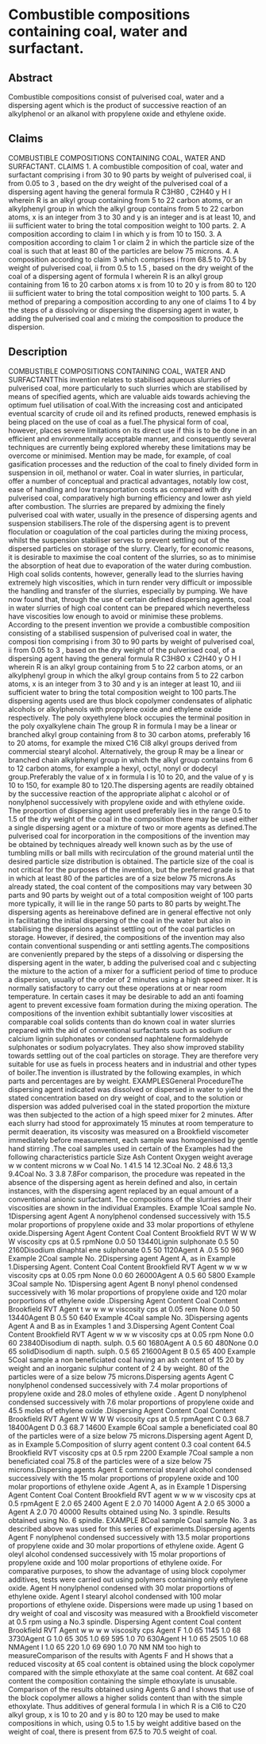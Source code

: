 # Combustible compositions containing coal, water and surfactant.

## Abstract
Combustible compositions consist of pulverised coal, water and a dispersing agent which is the product of successive reaction of an alkylphenol or an alkanol with propylene oxide and ethylene oxide.

## Claims
COMBUSTIBLE COMPOSITIONS CONTAINING COAL, WATER AND SURFACTANT. CLAIMS 1. A combustible composition of coal, water and surfactant comprising i from 30 to 90 parts by weight of pulverised coal, ii from 0.05 to 3 , based on the dry weight of the pulverised coal of a dispersing agent having the general formula R C3H80 , C2H40 y H I wherein R is an alkyl group containing from 5 to 22 carbon atoms, or an alkylphenyl group in which the alkyl group contains from 5 to 22 carbon atoms, x is an integer from 3 to 30 and y is an integer and is at least 10, and iii sufficient water to bring the total composition weight to 100 parts. 2. A composition according to claim l in which y is from 10 to 150. 3. A composition according to claim 1 or claim 2 in which the particle size of the coal is such that at least 80 of the particles are below 75 microns. 4. A composition according to claim 3 which comprises i from 68.5 to 70.5 by weight of pulverised coal, ii from 0.5 to 1.5 , based on the dry weight of the coal of a dispersing agent of formula I wherein R is an alkyl group containing from 16 to 20 carbon atoms x is from 10 to 20 y is from 80 to 120 iii sufficient water to bring the total composition weight to 100 parts. 5. A method of preparing a composition according to any one of claims 1 to 4 by the steps of a dissolving or dispersing the dispersing agent in water, b adding the pulverised coal and c mixing the composition to produce the dispersion.

## Description
COMBUSTIBLE COMPOSITIONS CONTAINING COAL, WATER AND SURFACTANTThis invention relates to stabilised aqueous slurries of pulverised coal, more particularly to such slurries which are stabilised by means of specified agents, which are valuable aids towards achieving the optimum fuel utilisation of coal.With the increasing cost and anticipated eventual scarcity of crude oil and its refined products, renewed emphasis is being placed on the use of coal as a fuel.The physical form of coal, however, places severe limitations on its direct use if this is to be done in an efficient and environmentally acceptable manner, and consequently several techniques are currently being explored whereby these limitations may be overcome or minimised. Mention may be made, for example, of coal gasification processes and the reduction of the coal to finely divided form in suspension in oil, methanol or water. Coal in water slurries, in particular, offer a number of conceptual and practical advantages, notably low cost, ease of handling and low transportation costs as compared with dry pulverised coal, comparatively high burning efficiency and lower ash yield after combustion. The slurries are prepared by admixing the finely pulverised coal with water, usually in the presence of dispersing agents and suspension stabilisers.The role of the dispersing agent is to prevent floculation or coagulation of the coal particles during the mixing process, whilst the suspension stabiliser serves to prevent settling out of the dispersed particles on storage of the slurry. Clearly, for economic reasons, it is desirable to maximise the coal content of the slurries, so as to minimise the absorption of heat due to evaporation of the water during combustion. High coal solids contents, however, generally lead to the slurries having extremely high viscosities, which in turn render very difficult or impossible the handling and transfer of the slurries, especially by pumping. We have now found that, through the use of certain defined dispersing agents, coal in water slurries of high coal content can be prepared which nevertheless have viscosities low enough to avoid or minimise these problems. According to the present invention we provide a combustible composition consisting of a stabilised suspension of pulverised coal in water, the composi tion comprising i from 30 to 90 parts by weight of pulverised coal, ii from 0.05 to 3 , based on the dry weight of the pulverised coal, of a dispersing agent having the general formula R C3H8O x C2H40 y O H I wherein R is an alkyl group containing from 5 to 22 carbon atoms, or an alkylphenyl group in which the alkyl group contains from 5 to 22 carbon atoms, x is an integer from 3 to 30 and y is an integer at least 10, and iii sufficient water to bring the total composition weight to 100 parts.The dispersing agents used are thus block copolymer condensates of aliphatic alcohols or alkylphenols with propylene oxide and ethylene oxide respectively. The poly oxyethylene block occupies the terminal position in the poly oxyalkylene chain The group R in formula I may be a linear or branched alkyl group containing from 8 to 30 carbon atoms, preferably 16 to 20 atoms, for example the mixed C16 Cl8 alkyl groups derived from commercial stearyl alcohol. Alternatively, the group R may be a linear or branched chain alkylphenyl group in which the alkyl group contains from 6 to 12 carbon atoms, for example a hexyl, octyl, nonyl or dodecyl group.Preferably the value of x in formula I is 10 to 20, and the value of y is 10 to 150, for example 80 to 120.The dispersing agents are readily obtained by the successive reaction of the appropriate aliphat c alcohol or of nonylphenol successively with propylene oxide and with ethylene oxide. The proportion of dispersing agent used preferably lies in the range 0.5 to 1.5 of the dry weight of the coal in the composition there may be used either a single dispersing agent or a mixture of two or more agents as defined.The pulverised coal for incorporation in the compositions of the invention may be obtained by techniques already well known such as by the use of tumbling mills or ball mills with recirculation of the ground material until the desired particle size distribution is obtained. The particle size of the coal is not critical for the purposes of the invention, but the preferred grade is that in which at least 80 of the particles are of a size below 75 microns.As already stated, the coal content of the compositions may vary between 30 parts and 90 parts by weight out of a total composition weight of 100 parts more typically, it will lie in the range 50 parts to 80 parts by weight.The dispersing agents as hereinabove defined are in general effective not only in facilitating the initial dispersing of the coal in the water but also in stabilising the dispersions against settling out of the coal particles on storage. However, if desired, the compositions of the invention may also contain conventional suspending or anti settling agents.The compositions are conveniently prepared by the steps of a dissolving or dispersing the dispersing agent in the water, b adding the pulverised coal and c subjecting the mixture to the action of a mixer for a sufficient period of time to produce a dispersion, usually of the order of 2 minutes using a high speed mixer. It is normally satisfactory to carry out these operations at or near room temperature. In certain cases it may be desirable to add an anti foaming agent to prevent excessive foam formation during the mixing operation. The compositions of the invention exhibit subtantially lower viscosities at comparable coal solids contents than do known coal in water slurries prepared with the aid of conventional surfactants such as sodium or calcium lignin sulphonates or condensed naphtalene formaldehyde sulphonates or sodium polyacrylates. They also show improved stability towards settling out of the coal particles on storage. They are therefore very suitable for use as fuels in process heaters and in industrial and other types of boiler.The invention is illustrated by the following examples, in which parts and percentages are by weight. EXAMPLESGeneral ProcedureThe dispersing agent indicated was dissolved or dispersed in water to yield the stated concentration based on dry weight of coal, and to the solution or dispersion was added pulverised coal in the stated proportion the mixture was then subjected to the action of a high speed mixer for 2 minutes. After each slurry had stood for approximately 15 minutes at room temperature to permit deaeration, its viscosity was measured on a Brookfield viscometer immediately before measurement, each sample was homogenised by gentle hand stirring .The coal samples used in certain of the Examples had the following characteristics particle Size Ash Content Oxygen weight average w w content microns w w Coal No. 1 41.5 14 12.3Coal No. 2 48.6 13,3 9.4Coal No. 3 3.8 7.8For comparison, the procedure was repeated in the absence of the dispersing agent as herein defined and also, in certain instances, with the dispersing agent replaced by an equal amount of a conventional anionic surfactant. The compositions of the slurries and their viscosities are shown in the individual Examples. Example 1Coal sample No. 1Dispersing agent Agent A nonylphenol condensed successively with 15.5 molar proportions of propylene oxide and 33 molar proportions of ethylene oxide.Dispersing Agent Agent Content Coal Content Brookfield RVT W W W W viscosity cps at 0.5 rpmNone 0.0 50 13440Lignin sulphonate 0.5 50 2160Disodium dinaphtal ene sulphonate 0.5 50 1120Agent A .0.5 50 960 Example 2Coal sample No. 2Dispersing agent Agent A, as in Example 1.Dispersing Agent. Content Coal Content Brookfield RVT Agent w w w w viscosity cps at 0.05 rpm None 0.0 60 26000Agent A 0.5 60 5800 Example 3Coal sample No. 1Dispersing agent Agent B nonyl phenol condensed successively with 16 molar proportions of propylene oxide and 120 molar porportions of ethylene oxide .Dispersing Agent Content Coal Content Brookfield RVT Agent t w w w w viscosity cps at 0.05 rem None 0.0 50 13440Agent B 0.5 50 640 Example 4Coal sample No. 3Dispersing agents Agent A and B as in Examples 1 and 3.Dispersing Agent Content Coal Content Brookfield RVT Agent w w w w viscosity cps at 0.05 rpm None 0.0 60 23840Disodium di napth. sulph. 0.5 60 1680Agent A 0.5 60 480None 0.0 65 solidDisodium di napth. sulph. 0.5 65 21600Agent B 0.5 65 400 Example 5Coal sample a non beneficiated coal having an ash content of 15 20 by weight and an inorganic sulphur content of 2 4 by weight. 80 of the particles were of a size below 75 microns.Dispersing agents Agent C nonylphenol condensed successively with 7.4 molar proportions of propylene oxide and 28.0 moles of ethylene oxide . Agent D nonylphenol condensed successively with 7.6 molar proportions of propylene oxide and 45.5 moles of ethylene oxide .Dispersing Agent Content Coal Content Brookfield RVT Agent W W W W viscosity cps at 0.5 rpmAgent C 0.3 68.7 18400Agent D 0.3 68.7 14600 Example 6Coal sample a beneficiated coal 80 of the particles were of a size below 75 microns.Dispersing agent Agent D, as in Example 5.Composition of slurry agent content 0.3 coal content 64.5 Brookfield RVT viscosity cps at 0.5 rpm 2200 Example 7Coal sample a non beneficiated coal 75.8 of the particles were of a size below 75 microns.Dispersing agents Agent E commercial stearyl alcohol condensed successively with the 15 molar proportions of propylene oxide and 100 molar proportions of ethylene oxide .Agent A, as in Example 1 Dispersing Agent Content Coal Content Brookfield RVT agent w w w w viscosity cps at 0.5 rpmAgent E 2.0 65 2400 Agent E 2.0 70 14000 Agent A 2.0 65 3000 a Agent A 2.0 70 40000 Results obtained using No. 3 spindle. Results obtained using No. 6 spindle. EXAMPLE 8Coal sample Coal sample No. 3 as described above was used for this series of experiments.Dispersing agents Agent F nonylphenol condensed successively with 13.5 molar proportions of propylene oxide and 30 molar proportions of ethylene oxide. Agent G oleyl alcohol condensed successively with 15 molar proportions of propylene oxide and 100 molar proportions of ethylene oxide. For comparative purposes, to show the advantage of using block copolymer additives, tests were carried out using polymers containing only ethylene oxide. Agent H nonylphenol condensed with 30 molar proportions of ethylene oxide. Agent I stearyl alcohol condensed with 100 molar proportions of ethylene oxide. Dispersions were made up using 1 based on dry weight of coal and viscosity was measured with a Brookfield viscometer at 0.5 rpm using a No.3 spindle. Dispersing Agent content Coal content Brookfield RVT Agent w w w w viscosity cps Agent F 1.0 65 1145 1.0 68 3730Agent G 1.0 65 305 1.0 69 595 1.0 70 630Agent H 1.0 65 2505 1.0 68 NMAgent I 1.0 65 220 1.0 69 690 1.0 70 NM NM too high to measureComparison of the results with Agents F and H shows that a reduced viscosity at 65 coal content is obtained using the block copolymer compared with the simple ethoxylate at the same coal content. At 68Z coal content the composition containing the simple ethoxylate is unusable. Comparison of the results obtained using Agents G and I shows that use of the block copolymer allows a higher solids content than with the simple ethoxylate. Thus additives of general formula I in which R is a Cl6 to C20 alkyl group, x is 10 to 20 and y is 80 to 120 may be used to make compositions in which, using 0.5 to 1.5 by weight additive based on the weight of coal, there is present from 67.5 to 70.5 weight of coal.
